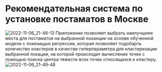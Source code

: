 # Рекомендательная система по установке постаматов в Москве
![2022-11-06_21-46-13](https://user-images.githubusercontent.com/39859999/200192806-53858214-79e0-444d-bdd8-81bcb7d3452e.png)
Приложение позволяет выбрать наилучшиее места для постаматов на выбранной локанции на основе обученной модели с помомщью регрессии, которая позволяет подобарть количество кластеров в качестве гиперпараметра для кластеризации выбранной локации, на которой происходит вычисление точек с помощью поиска центра тяжести всех точек относящихся к кластеру.
![2022-11-06_21-49-48](https://user-images.githubusercontent.com/39859999/200193434-d6ef1641-a18f-4fa1-99e2-c50ff81ae12f.png)
